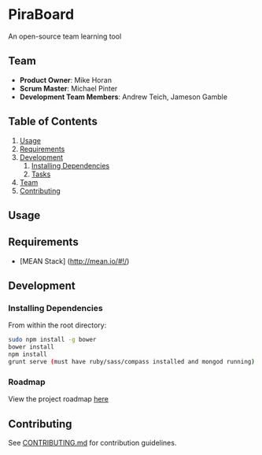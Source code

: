 # PiraBoard

An open-source team learning tool


## Team

  - __Product Owner__: Mike Horan
  - __Scrum Master__: Michael Pinter
  - __Development Team Members__: Andrew Teich, Jameson Gamble

## Table of Contents

1. [Usage](#Usage)
1. [Requirements](#requirements)
1. [Development](#development)
    1. [Installing Dependencies](#installing-dependencies)
    1. [Tasks](#tasks)
1. [Team](#team)
1. [Contributing](#contributing)

## Usage

> 

## Requirements

- [MEAN Stack] (http://mean.io/#!/)

## Development

### Installing Dependencies

From within the root directory:

```sh
sudo npm install -g bower
bower install
npm install
grunt serve (must have ruby/sass/compass installed and mongod running)
```

### Roadmap

View the project roadmap [here](https://github.com/PiraBoard/studentBoard/issues)


## Contributing

See [CONTRIBUTING.md](https://github.com/PiraBoard/studentBoard/blob/master/CONTRIBUTING.md) for contribution guidelines.

